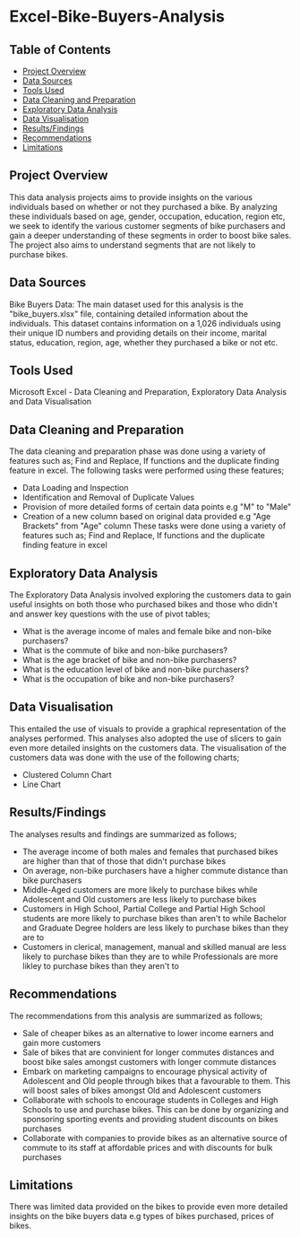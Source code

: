 # Excel-Bike-Buyers-Analysis

## Table of Contents

- [Project Overview](#project-overview)
- [Data Sources](#data-sources)
- [Tools Used](#Tools-Used)
- [Data Cleaning and Preparation](#Data-Cleaning-and-Preparation)
- [Exploratory Data Analysis](#Exploratory-Data-Analysis)
- [Data Visualisation](#Data-Visualisation)
- [Results/Findings](#Results/Findings)
- [Recommendations](#Recommendations)
- [Limitations](#Limitations)


## Project Overview

This data analysis projects aims to provide insights on the various individuals based on whether or not they purchased a bike. By analyzing these individuals based on age, gender, occupation, education, region etc, we seek to identify the various customer segments of bike purchasers and gain a deeper understanding of these segments in order to boost bike sales. The project also aims to understand segments that are not likely to purchase bikes.

## Data Sources
Bike Buyers Data: The main dataset used for this analysis is the "bike_buyers.xlsx" file, containing detailed information about the individuals. This dataset contains information on a 1,026 individuals using their unique ID numbers and providing details on their income, marital status, education, region, age, whether they purchased a bike or not etc.

## Tools Used
Microsoft Excel - Data Cleaning and Preparation, Exploratory Data Analysis and Data Visualisation

## Data Cleaning and Preparation
The data cleaning and preparation phase was done using a variety of features such as; Find and Replace, If functions and the duplicate finding feature in excel. The following tasks were performed using these features;
- Data Loading and Inspection
- Identification and Removal of Duplicate Values
- Provision of more detailed forms of certain data points e.g "M" to "Male"
- Creation of a new column based on original data provided e.g "Age Brackets" from "Age" column
These tasks were done using a variety of features such as; Find and Replace, If functions and the duplicate finding feature in excel

## Exploratory Data Analysis
The Exploratory Data Analysis involved exploring the customers data to gain useful insights on both those who purchased bikes and those who didn't and answer key questions with the use of pivot tables;
- What is the average income of males and female bike and non-bike purchasers?
- What is the commute of bike and non-bike purchasers?
- What is the age bracket of bike and non-bike purchasers?
- What is the education level of bike and non-bike purchasers?
- What is the occupation of bike and non-bike purchasers?

## Data Visualisation
This entailed the use of visuals to provide a graphical representation of the analyses performed. This analyses also adopted the use of slicers to gain even more detailed insights on the customers data. The visualisation of the customers data was done with the use of the following charts;
- Clustered Column Chart
- Line Chart

## Results/Findings
The analyses results and findings are summarized as follows;
- The average income of both males and females that purchased bikes are higher than that of those that didn't purchase bikes
- On average, non-bike purchasers have a higher commute distance than bike purchasers
- Middle-Aged customers are more likely to purchase bikes while Adolescent and Old customers are less likely to purchase bikes
- Customers in High School, Partial College and Partial High School students are more likely to purchase bikes than aren't to while Bachelor and Graduate Degree holders are less likely to purchase bikes than they are to
- Customers in clerical, management, manual and skilled manual are less likely to purchase bikes than they are to while Professionals are more likley to purchase bikes than they aren't to

## Recommendations
The recommendations from this analysis are summarized as follows;

- Sale of cheaper bikes as an alternative to lower income earners and gain more customers
- Sale of bikes that are convinient for longer commutes distances and boost bike sales amongst customers with longer commute distances
- Embark on marketing campaigns to encourage physical activity of Adolescent and Old people through bikes that a favourable to them. This will boost sales of bikes amongst Old and Adolescent customers
- Collaborate with schools to encourage students in Colleges and High Schools to use and purchase bikes. This can be done by organizing and sponsoring sporting events and providing student discounts on bikes purchases
- Collaborate with companies to provide bikes as an alternative source of commute to its staff at affordable prices and with discounts for bulk purchases

## Limitations
There was limited data provided on the bikes to provide even more detailed insights on the bike buyers data e.g types of bikes purchased, prices of bikes.

